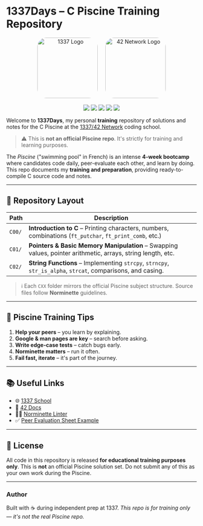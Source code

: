# 1337Days – C Piscine Training Repository

<p align="center">
  <img src="https://res.cloudinary.com/dpwnvpf63/image/upload/v1749674109/UM6P_1337_hqcnme.jpg" alt="1337 Logo" width="160" style="border-radius: 15%;" />
  &nbsp;&nbsp;&nbsp;
  <img src="https://res.cloudinary.com/dpwnvpf63/image/upload/v1749675535/42_network_logo.jpg" alt="42 Network Logo" width="160" style="border-radius: 15%;" />
</p>

<p align="center">
  <img src="https://img.shields.io/badge/1337-Network-black?style=for-the-badge&logo=42&logoColor=white"/>
  <img src="https://img.shields.io/badge/C%20Piscine-Training-black?style=for-the-badge&logo=c&logoColor=white"/>
  <img src="https://img.shields.io/badge/Norminette-Checked-black?style=for-the-badge&logo=checkmarx&logoColor=white"/>
  <img src="https://img.shields.io/badge/P2P-Evaluation-black?style=for-the-badge&logo=github&logoColor=white"/>
  <img src="https://img.shields.io/badge/42-Approved-black?style=for-the-badge&logo=42&logoColor=white"/>
</p>

Welcome to **1337Days**, my personal **training** repository of solutions and notes for the C Piscine at the [1337/42 Network](https://1337.ma/) coding school.

> ⚠️ This is **not an official Piscine repo**. It's strictly for training and learning purposes.

The *Piscine* ("swimming pool" in French) is an intense **4-week bootcamp** where candidates code daily, peer-evaluate each other, and learn by doing. This repo documents my **training and preparation**, providing ready-to-compile C source code and notes.

---

## 📂 Repository Layout

| Path   | Description                                                                                                 |
| ------ | ----------------------------------------------------------------------------------------------------------- |
| `C00/` | **Introduction to C** – Printing characters, numbers, combinations (`ft_putchar`, `ft_print_comb`, etc.)    |
| `C01/` | **Pointers & Basic Memory Manipulation** – Swapping values, pointer arithmetic, arrays, string length, etc. |
| `C02/` | **String Functions** – Implementing `strcpy`, `strncpy`, `str_is_alpha`, `strcat`, comparisons, and casing. |



> ℹ️  Each `CXX` folder mirrors the official Piscine subject structure. Source files follow **Norminette** guidelines.

---

## 🌊 Piscine Training Tips

1. **Help your peers** – you learn by explaining.
2. **Google & man pages are key** – search before asking.
3. **Write edge-case tests** – catch bugs early.
4. **Norminette matters** – run it often.
5. **Fail fast, iterate** – it's part of the journey.

---

## 📚 Useful Links

* 🌐 [1337 School](https://1337.ma/)
* 📖 [42 Docs](https://github.com/42School)
* 🧑‍💻 [Norminette Linter](https://github.com/42School/norminette)
* ✅ [Peer Evaluation Sheet Example](https://github.com/JaeSeoKim/badge42)

---

## 📜 License

All code in this repository is released **for educational training purposes only**. This is **not** an official Piscine solution set. Do not submit any of this as your own work during the Piscine.

---

### Author

Built with ☕ during independent prep at 1337. *This repo is for training only — it's not the real Piscine repo.*
